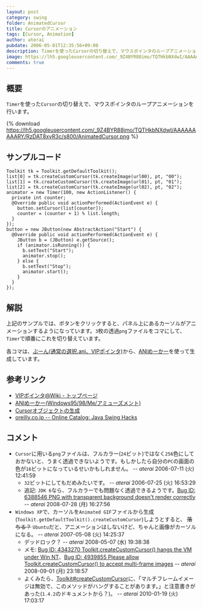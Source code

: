 ```yaml
---
layout: post
category: swing
folder: AnimatedCursor
title: Cursorのアニメーション
tags: [Cursor, Animation]
author: aterai
pubdate: 2006-05-01T12:35:56+09:00
description: Timerを使ったCursorの切り替えで、マウスポインタのループアニメーションを行います。
image: https://lh5.googleusercontent.com/_9Z4BYR88imo/TQTHkbNXdwI/AAAAAAAAARY/RzDAT8xyR3c/s800/AnimatedCursor.png
comments: true
---
```

## 概要
`Timer`を使った`Cursor`の切り替えで、マウスポインタのループアニメーションを行います。

{% download https://lh5.googleusercontent.com/_9Z4BYR88imo/TQTHkbNXdwI/AAAAAAAAARY/RzDAT8xyR3c/s800/AnimatedCursor.png %}

## サンプルコード
<pre class="prettyprint"><code>Toolkit tk = Toolkit.getDefaultToolkit();
list[0] = tk.createCustomCursor(tk.createImage(url00), pt, "00");
list[1] = tk.createCustomCursor(tk.createImage(url01), pt, "01");
list[2] = tk.createCustomCursor(tk.createImage(url02), pt, "02");
animator = new Timer(100, new ActionListener() {
  private int counter;
  @Override public void actionPerformed(ActionEvent e) {
    button.setCursor(list[counter]);
    counter = (counter + 1) % list.length;
  }
});
button = new JButton(new AbstractAction("Start") {
  @Override public void actionPerformed(ActionEvent e) {
    JButton b = (JButton) e.getSource();
    if (animator.isRunning()) {
      b.setText("Start");
      animator.stop();
    } else {
      b.setText("Stop");
      animator.start();
    }
  }
});
</code></pre>

## 解説
上記のサンプルでは、ボタンをクリックすると、パネル上にあるカーソルがアニメーションするようになっています。`3`枚の透過`png`ファイルをコマにして、`Timer`で順番にこれを切り替えています。

各コマは、[ぶーん(通常の選択.ani、VIPポインタ)](http://www11.atwiki.jp/vippointer/pages/54.html)から、[ANIめーかー](http://www.vector.co.jp/soft/win95/amuse/se195017.html)を使って生成しています。

## 参考リンク
- [VIPポインタ@Wiki - トップページ](http://www11.atwiki.jp/vippointer/)
- [ANIめーかー(Windows95/98/Me/アミューズメント)](http://www.vector.co.jp/soft/win95/amuse/se195017.html)
- [Cursorオブジェクトの生成](http://ateraimemo.com/Swing/CustomCursor.html)
- [oreilly.co.jp -- Online Catalog: Java Swing Hacks](http://www.oreilly.co.jp/books/4873112788/download.html)

<!-- dummy comment line for breaking list -->

## コメント
- `Cursor`に用いる`png`ファイルは、フルカラー(`24`ビット)ではなく`256`色にしておかないと、うまく透過できないようです。もしかしたら自分の`PC`の画面の色が`16`ビットになっているせいかもしれません。 -- *aterai* 2006-07-11 (火) 12:41:59
    - `32`ビットにしてもだめみたいです。 -- *aterai* 2006-07-25 (火) 16:53:29
    - 追記: `JDK 6`なら、フルカラーでも問題なく透過できるようです。[Bug ID: 6388546 PNG with transparent background doesn't render correctly](http://bugs.java.com/bugdatabase/view_bug.do?bug_id=6388546) -- *aterai* 2008-07-28 (月) 16:27:56
- `Windows XP`で、カーソルを`Animated GIF`ファイルから生成(`Toolkit.getDefaultToolkit().createCustomCursor`)しようとすると、 ~~落ちる？~~ `Ubuntu`だと、アニメーションはしないけど、ちゃんと画像がカーソルになる。 -- *aterai* 2007-05-08 (火) 14:25:37
    - デッドロック？ -- *aterai* 2008-05-07 (水) 19:38:38
    - メモ: [Bug ID: 4343270 Toolkit.createCustomCursor() hangs the VM under Win NT](http://bugs.java.com/bugdatabase/view_bug.do?bug_id=4343270)、[Bug ID: 4939855 Please allow Toolkit.createCustomCursor() to accept multi-frame images](http://bugs.java.com/bugdatabase/view_bug.do?bug_id=4939855) -- *aterai* 2008-09-01 (月) 23:18:57
    - よくみたら、[Toolkit#createCustomCursor](http://docs.oracle.com/javase/jp/6/api/java/awt/Toolkit.html#createCustomCursor%28java.awt.Image,%20java.awt.Point,%20java.lang.String%29)に、「マルチフレームイメージは無効で、このメソッドがハングすることがあります。」と注意書きがあった(`1.4.2`のドキュメントから？)。 -- *aterai* 2010-01-19 (火) 17:03:17

<!-- dummy comment line for breaking list -->

